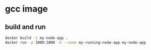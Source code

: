 # gcc image

## build and run

```bash
docker build -t my-node-app .
docker run -p 3000:3000 -d --name my-running-node-app my-node-app
```

